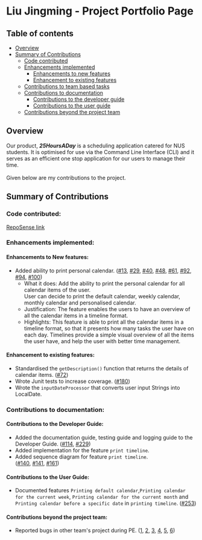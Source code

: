 # Liu Jingming - Project Portfolio Page
## Table of contents
* [Overview](#overview)
* [Summary of Contributions](#summary-of-contributions)
  * [Code contributed](#code-contributed)
  * [Enhancements implemented](#enhancements-implemented)
    * [Enhancements to new features](#enhancements-to-new-features)
    * [Enhancement to existing features](#enhancement-to-existing-features)
  * [Contributions to team based tasks](#contributions-to-team-based-tasks)
  * [Contributions to documentation](#contributions-to-documentation)
    * [Contributions to the developer guide](#contributions-to-the-developer-guide)
    * [Contributions to the user guide](#contributions-to-the-user-guide)
  * [Contributions beyond the project team](#contributions-beyond-the-project-team)
    
## Overview
Our product, **_25HoursADay_** is a scheduling application catered for NUS students. 
It is optimised for use via the Command Line Interface (CLI) and it serves as an efficient one stop application for our users to manage their time. <br/>
<br/>
Given below are my contributions to the project. <br/>

## Summary of Contributions
### Code contributed:
[RepoSense link](https://nus-cs2113-ay2021s1.github.io/tp-dashboard/#breakdown=true&search=Jingming517&sort=groupTitle&sortWithin=title&since=2020-09-27&timeframe=commit&mergegroup=&groupSelect=groupByRepos&checkedFileTypes=docs~functional-code~test-code~other)
### Enhancements implemented:
#### Enhancements to New features:
* Added ability to print personal calendar.
 ([\#13](https://github.com/AY2021S1-CS2113T-T12-2/tp/pull/13),
  [\#29](https://github.com/AY2021S1-CS2113T-T12-2/tp/pull/29),
  [\#40](https://github.com/AY2021S1-CS2113T-T12-2/tp/pull/40),
  [\#48](https://github.com/AY2021S1-CS2113T-T12-2/tp/pull/48),
  [\#61](https://github.com/AY2021S1-CS2113T-T12-2/tp/pull/61),
  [\#92](https://github.com/AY2021S1-CS2113T-T12-2/tp/pull/92),
  [\#94](https://github.com/AY2021S1-CS2113T-T12-2/tp/pull/94),
  [\#100](https://github.com/AY2021S1-CS2113T-T12-2/tp/pull/100))
  * What it does: Add the ability to print the personal calendar for all calendar items of the user.  
                  User can decide to print the default calendar, weekly calendar, 
                  monthly calendar and personalised calendar.  
  * Justification: The feature enables the users to have an overview of all the calendar items in a timeline format.
  * Highlights: This feature is able to print all the calendar items in a timeline format, so that it presents 
  how many tasks the user have on each day. Timelines provide a simple visual overview of all the items the user
  have, and help the user with better time management.
  
#### Enhancement to existing features:
* Standardised the `getDescription()` function that returns the details of calendar items.
  ([\#72](https://github.com/AY2021S1-CS2113T-T12-2/tp/pull/72))
* Wrote Junit tests to increase coverage.
  ([\#180](https://github.com/AY2021S1-CS2113T-T12-2/tp/pull/180))
* Wrote the `inputDateProcessor` that converts user input Strings into LocalDate.
  
### Contributions to documentation:
#### Contributions to the Developer Guide:
* Added the documentation guide, testing guide and logging guide to the Developer Guide.
  ([\#114](https://github.com/AY2021S1-CS2113T-T12-2/tp/pull/114),
   [\#229](https://github.com/AY2021S1-CS2113T-T12-2/tp/pull/229))
* Added implementation for the feature `print timeline`.
* Added sequence diagram for feature `print timeline`.  
  ([\#140](https://github.com/AY2021S1-CS2113T-T12-2/tp/pull/140),
   [\#141](https://github.com/AY2021S1-CS2113T-T12-2/tp/pull/141),
   [\#161](https://github.com/AY2021S1-CS2113T-T12-2/tp/pull/161))
   
#### Contributions to the User Guide:
* Documented features `Printing default calendar`,`Printing calendar for the current week`,
`Printing calendar for the current month` and `Printing calendar before a specific date` 
  in `printing timeline`.
  ([\#253](https://github.com/AY2021S1-CS2113T-T12-2/tp/pull/253))
#### Contributions beyond the project team:
* Reported bugs in other team's project during PE.
    ([1](https://github.com/Jingming517/ped/issues/1),
     [2](https://github.com/Jingming517/ped/issues/2),
     [3](https://github.com/Jingming517/ped/issues/3),
     [4](https://github.com/Jingming517/ped/issues/4),
     [5](https://github.com/Jingming517/ped/issues/5),
     [6](https://github.com/Jingming517/ped/issues/6))

